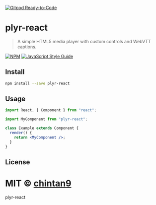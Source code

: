 [![Gitpod Ready-to-Code](https://img.shields.io/badge/Gitpod-Ready--to--Code-blue?logo=gitpod)](https://gitpod.io/#https://github.com/chintan9/plyr-react)

# plyr-react

> A simple HTML5 media player with custom controls and WebVTT captions.

[![NPM](https://img.shields.io/npm/v/plyr-react.svg)](https://www.npmjs.com/package/plyr-react)
[![JavaScript Style Guide](https://img.shields.io/badge/code_style-standard-brightgreen.svg)](https://standardjs.com)

## Install

```bash
npm install --save plyr-react
```

## Usage

```jsx
import React, { Component } from "react";

import MyComponent from "plyr-react";

class Example extends Component {
  render() {
    return <MyComponent />;
  }
}
```

## License

# MIT © [chintan9](https://github.com/chintan9)

plyr-react
